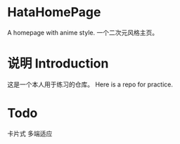 # HataHomePage
A homepage with anime style. 一个二次元风格主页。

# 说明 Introduction
这是一个本人用于练习的仓库。
Here is a repo for practice.

# Todo
卡片式
多端适应